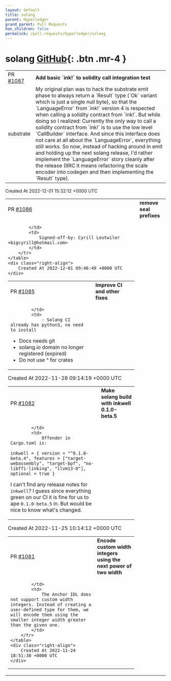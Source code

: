 ```yaml
---
layout: default
title: solang
parent: Hyperledger
grand_parent: Pull Requests
has_children: false
permalink: /pull-requests/hyperledger/solang
---
```


# solang <span class="fs-3 right-align">[GitHub](https://github.com/hyperledger/solang){: .btn .mr-4 }</span>


<div>
    <table>
        <tr>
            <td>
                PR <a href="https://github.com/hyperledger/solang/pull/1087" class=".btn">#1087</a>
            </td>
            <td>
                <b>
                    Add basic `ink!` to solidity call integration test
                </b>
            </td>
        </tr>
        <tr>
            <td>
                <span class="chip">substrate</span>
            </td>
            <td>
                My original plan was to hack the substrate emit phase to always return a `Result` type (`Ok` variant which is just a single null byte), so that the `LanguageError` from `ink!` version 4 is respected when calling a solidity contract from `ink!`. But while doing so I realized: Currently the only way to call a solidity contract from `ink!` is to use the low level `CallBuilder` interface. And since this interface does not care at all about the `LanguageError`, everything still works. So now, instead of hacking around in emit and holding up the next solang release, I'd rather implement the `LanguageError` story cleanly after the release (IIRC it means refactoring the scale encoder into codegen and then implementing the `Result` type).
            </td>
        </tr>
    </table>
    <div class="right-align">
        Created At 2022-12-01 15:32:12 +0000 UTC
    </div>
</div>

<div>
    <table>
        <tr>
            <td>
                PR <a href="https://github.com/hyperledger/solang/pull/1086" class=".btn">#1086</a>
            </td>
            <td>
                <b>
                    remove seal prefixes
                </b>
            </td>
        </tr>
        <tr>
            <td>
                
            </td>
            <td>
                Signed-off-by: Cyrill Leutwiler <bigcyrill@hotmail.com>
            </td>
        </tr>
    </table>
    <div class="right-align">
        Created At 2022-12-01 09:46:49 +0000 UTC
    </div>
</div>

<div>
    <table>
        <tr>
            <td>
                PR <a href="https://github.com/hyperledger/solang/pull/1085" class=".btn">#1085</a>
            </td>
            <td>
                <b>
                    Improve CI and other fixes
                </b>
            </td>
        </tr>
        <tr>
            <td>
                
            </td>
            <td>
                - Solang CI already has python3, no need to install
- Docs needs git
- solang.io domain no longer registered (expired)
- Do not use ^ for crates
            </td>
        </tr>
    </table>
    <div class="right-align">
        Created At 2022-11-28 09:14:19 +0000 UTC
    </div>
</div>

<div>
    <table>
        <tr>
            <td>
                PR <a href="https://github.com/hyperledger/solang/pull/1082" class=".btn">#1082</a>
            </td>
            <td>
                <b>
                    Make solang build with inkwell 0.1.0-beta.5
                </b>
            </td>
        </tr>
        <tr>
            <td>
                
            </td>
            <td>
                Offender in Cargo.toml is:

`inkwell = { version = "^0.1.0-beta.4", features = ["target-webassembly", "target-bpf", "no-libffi-linking", "llvm13-0"], optional = true }`

I can't find any release notes for `inkwell`? I guess since everything green on our CI it is fine for us to ape `0.1.0-beta.5` in. But would be nice to know what's changed.
            </td>
        </tr>
    </table>
    <div class="right-align">
        Created At 2022-11-25 10:14:12 +0000 UTC
    </div>
</div>

<div>
    <table>
        <tr>
            <td>
                PR <a href="https://github.com/hyperledger/solang/pull/1081" class=".btn">#1081</a>
            </td>
            <td>
                <b>
                    Encode custom width integers using the next power of two width
                </b>
            </td>
        </tr>
        <tr>
            <td>
                
            </td>
            <td>
                The Anchor IDL does not support custom width integers. Instead of creating a user-defined type for them, we will encode them using the smaller integer width greater than the given one.
            </td>
        </tr>
    </table>
    <div class="right-align">
        Created At 2022-11-24 18:51:30 +0000 UTC
    </div>
</div>

